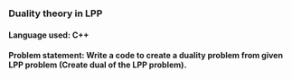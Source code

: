 ### Duality theory in LPP  

#### Language used: C++

#### Problem statement: Write a code to create a duality problem from given LPP problem (Create dual of the LPP problem).